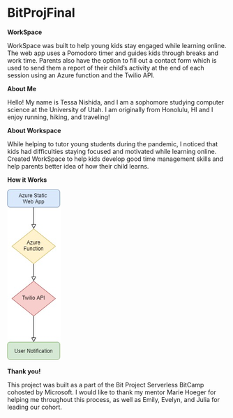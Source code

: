 # BitProjFinal

**WorkSpace**

WorkSpace was built to help young kids stay engaged while learning online. The web app uses a Pomodoro timer and guides kids through breaks and work time. Parents also have the option to fill out a contact form which is used to send them a report of their child’s activity at the end of each session using an Azure function and the Twilio API.

**About Me**

Hello! My name is Tessa Nishida, and I am a sophomore studying computer science at the University of Utah. I am originally from Honolulu, HI and I enjoy running, hiking, and traveling!

**About Workspace**

While helping to tutor young students during the pandemic, I noticed that kids had difficulties staying focused and motivated while learning online. Created WorkSpace to help kids develop good time management skills and help parents better idea of how their child learns. 

**How it Works**

![diagram](/pres-diagram.jpg)


**Thank you!**

This project was built as a part of the Bit Project Serverless BitCamp cohosted by Microsoft. I would like to thank my mentor Marie Hoeger for helping me throughout this process, as well as Emily, Evelyn, and Julia for leading our cohort.
